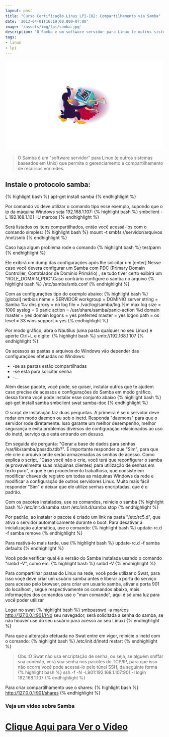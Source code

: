 ```yaml
---
layout: post
title: "Curso Certificação Linux LPI-102: Compartilhamento via Samba"
date: '2013-04-01T16:19:00.000-07:00'
image: '/assets/img/lpi/samba.jpg'
description: "O Samba é um software servidor para Linux (e outros sistemas baseados em Unix) que permite o gerenciamento e compartilhamento de recursos em redes"
tags:
- linux
- lpi
---
```


![Compartilhamento via Samba](/assets/img/lpi/samba.jpg "Compartilhamento via Samba")

> O Samba é um "software servidor" para Linux (e outros sistemas baseados em Unix) que permite o gerenciamento e compartilhamento de recursos em redes.


## Instale o protocolo samba:
{% highlight bash %}
apt-get install samba
{% endhighlight %}

Por comando vc deve utilizar o comando tipo esse exemplo, supondo que o ip da máquina Windows seja 192.168.1.107:
{% highlight bash %}
smbclient -L 192.168.1.101 -U marcos
{% endhighlight %}

Será listados os itens compartilhados, então você acessá-los com o comando simples:
{% highlight bash %}
mount -t smbfs //servidor/arquivos /mnt/smb
{% endhighlight %}

Caso haja algum problema rode o comando
{% highlight bash %}
testparm
{% endhighlight %}

Ele exibirá um dump das configurações após lhe solicitar um [enter].Nesse caso você deverá configurar um Samba com PDC (Primary Domain Controller, Controlador de Domínio Primário) , se tudo tiver certo exibirá um "ROLE_DOMAIN_PDC".Caso contrário configure o samba no arquivo {% highlight bash %}
/etc/samba/smb.conf
{% endhighlight %}

Com as configurações tipo do exemplo abaixo:
{% highlight bash %}
[global]
netbios name = SERVIDOR
workgroup = DOMINIO
server string = Samba %v
dns proxy = no
log file = /var/log/samba/log.%m
max log size = 1000
syslog = 0
panic action = /usr/share/samba/panic-action %d
domain master = yes
domain logons = yes
preferred master = yes
logon path =
os level = 33
wins support = yes
{% endhighlight %}



<script async src="https://pagead2.googlesyndication.com/pagead/js/adsbygoogle.js"></script>

<!-- Informat -->
<ins class="adsbygoogle"
     style="display:block"
     data-ad-client="ca-pub-2838251107855362"
     data-ad-slot="2327980059"
     data-ad-format="auto"
     data-full-width-responsive="true"></ins>

<script>
(adsbygoogle = window.adsbygoogle || []).push({});
</script>



Por modo gráfico, abra o Nautilus (uma pasta qualquer no seu Linux) e aperte Ctrl+L e digite:
{% highlight bash %}
smb://192.168.1.107
{% endhighlight %}


Os acessos as pastas e arquivos do Windows vão depender das configurações efetuadas no Windows:
+ -se as pastas estão compartilhadas
+ -se está para solicitar senha
+ -...

Além desse pacote, voçê pode, se quiser, instalar outros que te ajudem caso precise de acessos e configurações do Samba em modo gráfico, dessa forma voçê pode instalar esse conjunto abaixo
{% highlight bash %}
apt-get install samba smbclient swat samba-doc
{% endhighlight %}

O script de instalação faz duas perguntas. A primeira é se o servidor deve rodar em modo daemon ou sob o inetd. Responda "daemons" para que o servidor rode diretamente. Isso garante um melhor desempenho, melhor segurança e evita problemas diversos de configuração relacionados ao uso do inetd, serviço que está entrando em desuso.

Em seguida ele pergunta: "Gerar a base de dados para senhas /var/lib/samba/passdb.tdb?". É importante responder que "Sim", para que ele crie o arquivo onde serão armazenadas as senhas de acesso. Como explica o script, "Caso você não o crie, você terá que reconfigurar o samba (e provavelmente suas máquinas clientes) para utilização de senhas em texto puro", o que é um procedimento trabalhoso, que consiste em modificar chaves de registro em todas as máquinas Windows da rede e modificar a configuração de outros servidores Linux. Muito mais fácil responder "Sim" e deixar que ele utilize senhas encriptadas, que é o padrão.

Com os pacotes instalados, use os comandos, reinicie o samba
{% highlight bash %}
/etc/init.d/samba start
/etc/init.d/samba stop
{% endhighlight %}

Por padrão, ao instalar o pacote é criado um link na pasta "/etc/rc5.d", que ativa o servidor automaticamente durante o boot. Para desativar a inicialização automática, use o comando:
{% highlight bash %}
update-rc.d -f samba remove
{% endhighlight %}

Para reativá-lo mais tarde, use
{% highlight bash %}
update-rc.d -f samba defaults
{% endhighlight %}

Você pode verificar qual é a versão do Samba instalada usando o comando "smbd -V", como em:
{% highlight bash %}
smbd -V
{% endhighlight %}


<script async src="https://pagead2.googlesyndication.com/pagead/js/adsbygoogle.js"></script>

<!-- Informat -->
<ins class="adsbygoogle"
     style="display:block"
     data-ad-client="ca-pub-2838251107855362"
     data-ad-slot="2327980059"
     data-ad-format="auto"
     data-full-width-responsive="true"></ins>

<script>
(adsbygoogle = window.adsbygoogle || []).push({});
</script>


Para compartilhar pastas do Linux na rede, você pode utilizar o Swat, para isso voçê deve criar um usuário samba antes e liberar a porta do serviço para acesso pelo browser, para criar um usuario samba, ativar a porta 901 do localhost , segue respectivamente os comandos abaixo, mais informações dos comandos use o "man comando", aqui é só uma luz para você poder utilizar

Logar no swat
{% highlight bash %}
smbpasswd -a marcos
http://127.0.0.1:901/(No seu navegador, será solicitada a senha do samba, se não houver use do seu usuário para acesso ao seu Linux)
{% endhighlight %}

Para que a alteração efetuada no Swat entre em vigor, reinicie o inetd com o comando:
{% highlight bash %}
/etc/init.d/inetd restart
{% endhighlight %}

> Obs.:O Swat não usa encriptação de senha, ou seja, se alguém sniffar sua conexão, verá sua senha nos pacotes do TCP/IP, para que isso não ocorra voçê pode acessá-lo pelo túnel SSH, da seguinte forma
{% highlight bash %}
ssh -f -N -L901:192.168.1.107:901 -l login 192.168.1.107
{% endhighlight %}

Para criar compartilhamento use o shares:
{% highlight bash %}
http://127.0.0.1:901/shares
{% endhighlight %}

### Veja um vídeo sobre Samba

# [Clique Aqui para Ver o Vídeo](https://www.youtube.com/watch?v=WGTbBfdEgJ0)


<script async src="https://pagead2.googlesyndication.com/pagead/js/adsbygoogle.js"></script>

<!-- Informat -->
<ins class="adsbygoogle"
 style="display:block"
 data-ad-client="ca-pub-2838251107855362"
 data-ad-slot="2327980059"
 data-ad-format="auto"
 data-full-width-responsive="true"></ins>

<script>
(adsbygoogle = window.adsbygoogle || []).push({});
</script>



